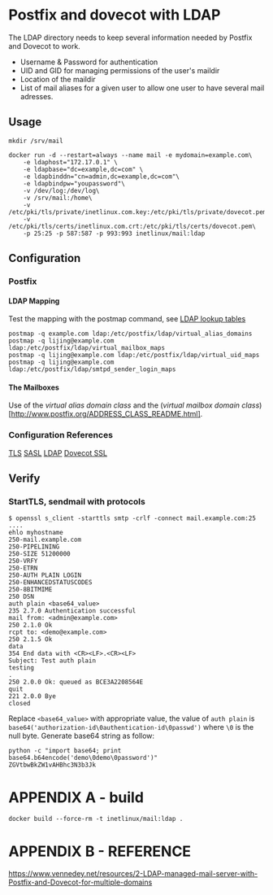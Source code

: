 Postfix and dovecot with LDAP
=============================

The LDAP directory needs to keep several information needed by Postfix and Dovecot to work.

* Username & Password for authentication
* UID and GID for managing permissions of the user's maildir
* Location of the maildir
* List of mail aliases for a given user to allow one user to have several mail adresses.


Usage
-----

```
mkdir /srv/mail

docker run -d --restart=always --name mail -e mydomain=example.com\
    -e ldaphost="172.17.0.1" \
    -e ldapbase="dc=example,dc=com" \
    -e ldapbinddn="cn=admin,dc=example,dc=com"\
    -e ldapbindpw="youpassword"\
    -v /dev/log:/dev/log\
    -v /srv/mail:/home\
    -v /etc/pki/tls/private/inetlinux.com.key:/etc/pki/tls/private/dovecot.pem\
    -v /etc/pki/tls/certs/inetlinux.com.crt:/etc/pki/tls/certs/dovecot.pem\
    -p 25:25 -p 587:587 -p 993:993 inetlinux/mail:ldap

```

Configuration
-------------

### Postfix

#### LDAP Mapping

Test the mapping with the postmap command, see [LDAP lookup tables](http://www.postfix.org/ldap_table.5.html)

    postmap -q example.com ldap:/etc/postfix/ldap/virtual_alias_domains
    postmap -q lijing@example.com ldap:/etc/postfix/ldap/virtual_mailbox_maps
    postmap -q lijing@example.com ldap:/etc/postfix/ldap/virtual_uid_maps
    postmap -q lijing@example.com ldap:/etc/postfix/ldap/smtpd_sender_login_maps

#### The Mailboxes

Use of the _virtual alias domain class_ and the (_virtual mailbox domain class_)[http://www.postfix.org/ADDRESS_CLASS_README.html].

### Configuration References

[TLS](http://www.postfix.org/TLS_README.html)
[SASL](http://www.postfix.org/SASL_README.html)
[LDAP](http://www.postfix.org/LDAP_README.html)
[Dovecot SSL](https://wiki.dovecot.org/SSL)


Verify
------

### StartTLS, sendmail with protocols

```
$ openssl s_client -starttls smtp -crlf -connect mail.example.com:25
....
ehlo myhostname
250-mail.example.com
250-PIPELINING
250-SIZE 51200000
250-VRFY
250-ETRN
250-AUTH PLAIN LOGIN
250-ENHANCEDSTATUSCODES
250-8BITMIME
250 DSN
auth plain <base64_value>
235 2.7.0 Authentication successful
mail from: <admin@example.com>
250 2.1.0 Ok
rcpt to: <demo@example.com>
250 2.1.5 Ok
data
354 End data with <CR><LF>.<CR><LF>
Subject: Test auth plain
testing
.
250 2.0.0 Ok: queued as BCE3A2208564E
quit
221 2.0.0 Bye
closed
```

Replace `<base64_value>` with appropriate value, the value of `auth plain` is `base64('authorization-id\0authentication-id\0passwd')` where `\0` is the null byte. Generate base64 string as follow:

```
python -c "import base64; print base64.b64encode('demo\0demo\0password')"
ZGVtbwBkZW1vAHBhc3N3b3Jk
```

APPENDIX A - build
==================

    docker build --force-rm -t inetlinux/mail:ldap .

APPENDIX B - REFERENCE
======================

https://www.vennedey.net/resources/2-LDAP-managed-mail-server-with-Postfix-and-Dovecot-for-multiple-domains
